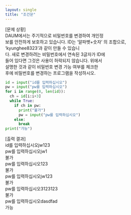 ```yaml
---
layout: single
title: "조건문"
---
```


[문제 상황]  
DAUM에서는 주기적으로 비밀번호를 변경하여 개인정  
보를 안전하게 보호하고 있습니다. ID는 ‘알파벳+숫자’ 의 조합으로,  
‘kyunghee8323’과 같이 만들 수 있습니  
다. 새로 변경하려는 비밀번호에서 연속된 3글자가 ID에  
들어 있다면 그것은 사용이 허락되지 않습니다. 위에서  
설명한 것과 같이 비밀번호 변경 가능 여부를 체크한  
후에 비밀번호를 변경하는 프로그램을 작성하시오.  

~~~python
id = input("id를 입력하십시오")
pw = input("pw를 입력하십시오")
for i in range(0, len(id)):
  ch = id[i:i+3]
  while True:
    if ch in pw: 
      print("불가") 
      pw = input("pw를 입력하십시오")     
    else:
      break
print("가능")
~~~

[출력 결과]  
id를 입력하십시오jw123  
pw를 입력하십시오jw1  
불가  
pw를 입력하십시오123  
불가  
pw를 입력하십시오jw123  
불가  
pw를 입력하십시오3123123  
불가  
pw를 입력하십시오dasdfad  
가능  
